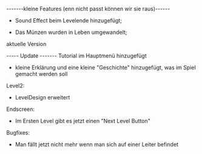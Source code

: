 -------kleine Features (enn nicht passt können wir sie raus)------

-   Sound Effect beim Levelende hinzugefügt;

-   Das Münzen wurden in Leben umgewandelt;

aktuelle Version

----- Update -------
Tutorial im Hauptmenü hinzugefügt

-   kleine Erklärung und eine kleine "Geschichte" hinzugefügt, was im Spiel gemacht werden soll

Level2:

-   LevelDesign erweitert

Endscreen:

-   Im Ersten Level gibt es jetzt einen "Next Level Button"

Bugfixes:

-   Man fällt jetzt nicht mehr wenn man sich auf einer Leiter befindet
